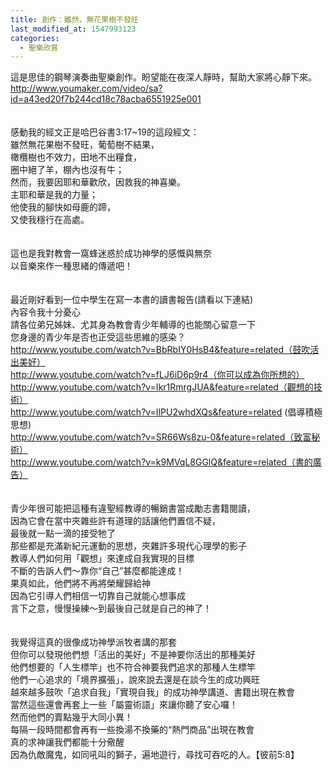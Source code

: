 ```yaml
---
title: 創作：雖然，無花果樹不發旺
last_modified_at: 1547993123
categories:
  - 聖樂欣賞
---
```


這是思佳的鋼琴演奏曲聖樂創作。盼望能在夜深人靜時，幫助大家將心靜下來。<br><!--more-->http://www.youmaker.com/video/sa?id=a43ed20f7b244cd18c78acba6551925e001<br><br><br>感動我的經文正是哈巴谷書3:17~19的這段經文：<br>雖然無花果樹不發旺，葡萄樹不結果，<br>橄欖樹也不效力，田地不出糧食，<br>圈中絕了羊，棚內也沒有牛；<br>然而，我要因耶和華歡欣，因救我的神喜樂。<br>主耶和華是我的力量；<br>他使我的腳快如母鹿的蹄，<br>又使我穩行在高處。<br> <br><br>這也是我對教會一窩蜂迷惑於成功神學的感慨與無奈<br>以音樂來作一種思緒的傳遞吧！<br> <br><br>最近剛好看到一位中學生在寫一本書的讀書報告(請看以下連結)<br>內容令我十分憂心<br>請各位弟兄姊妹、尤其身為教會青少年輔導的也能關心留意一下<br>您身邊的青少年是否也正受這些思維的感染？<br>http://www.youtube.com/watch?v=BbRbIY0HsB4&feature=related（鼓吹活出美好）<br>http://www.youtube.com/watch?v=fLJ6iD6p9r4（你可以成為你所想的）<br>http://www.youtube.com/watch?v=Ikr1RmrgJUA&feature=related（觀想的技術）<br>http://www.youtube.com/watch?v=IlPU2whdXQs&feature=related (倡導積極思想)<br>http://www.youtube.com/watch?v=SR66Ws8zu-0&feature=related（致富秘術）<br>http://www.youtube.com/watch?v=k9MVqL8GGlQ&feature=related（書的廣告）<br><br><br>青少年很可能把這種有違聖經教導的暢銷書當成勵志書籍閱讀，<br>因為它會在當中夾雜些許有道理的話讓他們置信不疑，<br>最後就一點一滴的接受牠了<br>那些都是充滿新紀元運動的思想，夾雜許多現代心理學的影子<br>教導人們如何用「觀想」來達成自我實現的目標<br>不斷的告訴人們～靠你“自己”甚麼都能達成！<br>果真如此，他們將不再將榮耀歸給神<br>因為它引導人們相信一切靠自己就能心想事成<br>言下之意，慢慢操練～到最後自己就是自己的神了！<br> <br><br>我覺得這真的很像成功神學派牧者講的那套<br>但你可以發現他們想「活出的美好」不是神要你活出的那種美好<br>他們想要的「人生標竿」也不符合神要我們追求的那種人生標竿<br>他們一心追求的「境界擴張」，說來說去還是在談今生的成功興旺<br>越來越多鼓吹「追求自我」「實現自我」的成功神學講道、書籍出現在教會<br>當然這些還會再套上一些「屬靈術語」來讓你聽了安心囉！<br>然而他們的賣點幾乎大同小異！<br>每隔一段時間都會再有一些換湯不換藥的“熱門商品”出現在教會<br>真的求神讓我們都能十分儆醒<br>因為仇敵魔鬼，如同吼叫的獅子，遍地遊行，尋找可吞吃的人。【彼前5:8】<br><br><br>
